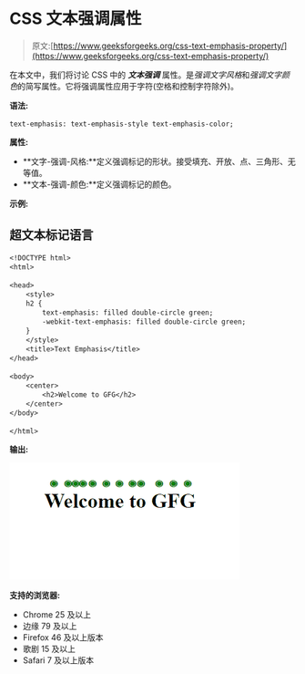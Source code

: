 # CSS 文本强调属性

> 原文:[https://www.geeksforgeeks.org/css-text-emphasis-property/](https://www.geeksforgeeks.org/css-text-emphasis-property/)

在本文中，我们将讨论 CSS 中的 ***文本强调*** 属性。是*强调文字风格*和*强调文字颜色*的简写属性。它将强调属性应用于字符(空格和控制字符除外)。

**语法:**

```
text-emphasis: text-emphasis-style text-emphasis-color;
```

**属性:**

*   **文字-强调-风格:**定义强调标记的形状。接受填充、开放、点、三角形、无等值。
*   **文本-强调-颜色:**定义强调标记的颜色。

**示例:**

## 超文本标记语言

```
<!DOCTYPE html>
<html>

<head>
    <style>
    h2 {
        text-emphasis: filled double-circle green;
        -webkit-text-emphasis: filled double-circle green;
    }
    </style>
    <title>Text Emphasis</title>
</head>

<body>
    <center>
        <h2>Welcome to GFG</h2> 
    </center>
</body>

</html>
```

**输出:**

![](img/4257030433f3b4f1293f3a0657d8536c.png)

**支持的浏览器:**

*   Chrome 25 及以上
*   边缘 79 及以上
*   Firefox 46 及以上版本
*   歌剧 15 及以上
*   Safari 7 及以上版本